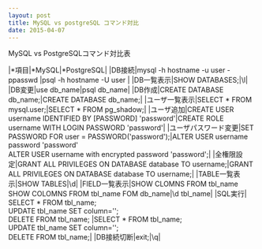 ```yaml
---
layout: post
title: MySQL vs postgreSQL コマンド対比
date: 2015-04-07
---
```


MySQL vs PostgreSQLコマンド対比表

|*項目|*MySQL|*PostgreSQL|
|DB接続|mysql -h hostname -u user -ppasswd |psql -h hostname -U user |
|DB一覧表示|SHOW DATABASES;|\l|
|DB変更|use db_name|psql db_name|
|DB作成|CREATE DATABASE db_name;|CREATE DATABASE db_name;|
|ユーザ一覧表示|SELECT * FROM mysql.user;|SELECT * FROM pg_shadow;|
|ユーザ追加|CREATE USER username IDENTIFIED BY [PASSWORD] 'password'|CREATE ROLE username WITH LOGIN PASSWORD 'password'|
|ユーザパスワード変更|SET PASSWORD FOR user = PASSWORD('password');|ALTER USER username password 'password'<br />ALTER USER username with encrypted password 'password';|
|全権限設定|GRANT ALL PRIVILEGES ON DATABASE database TO username;|GRANT ALL PRIVILEGES ON DATABASE database TO username;|
|TABLE一覧表示|SHOW TABLES|\d|
|FIELD一覧表示|SHOW CLOMNS FROM tbl_name<br/>SHOW COLOMNS FROM tbl_name FOM db_name|\d tbl_name|
|SQL実行| SELECT * FROM tbl_name;<br/>UPDATE tbl_name SET column='<value>';<br/>DELETE FROM tbl_name; |SELECT * FROM tbl_name;<br/>UPDATE tbl_name SET column='<value>';<br/>DELETE FROM tbl_name;|
|DB接続切断|exit;|\q|
